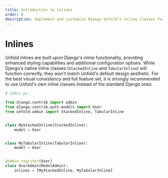 ```yaml
---
title: Introduction to inlines
order: 0
description: Implement and customize Django Unfold's inline classes for enhanced admin interfaces, including stacked and tabular inlines with improved styling and configuration options.
---
```


# Inlines

Unfold inlines are built upon Django's inline functionality, providing enhanced styling capabilities and additional configuration options. While Django's native inline classes (`StackedInline` and `TabularInline`) will function correctly, they won't match Unfold's default design aesthetic. For the best visual consistency and full feature set, it is strongly recommended to use Unfold's own inline classes instead of the standard Django ones.

```python
# admin.py

from django.contrib import admin
from django.contrib.auth.models import User
from unfold.admin import StackedInline, TabularInline


class MyStackedInline(StackedInline):
    model = User


class MyTabularInline(TabularInline):
    model = User


@admin.register(User)
class UserAdmin(ModelAdmin):
    inlines = [MyStackedInline, MyTabularInline]
```
